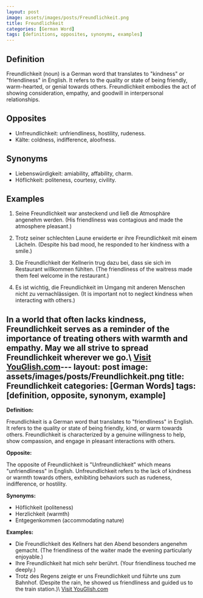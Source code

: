 ```yaml
---
layout: post
image: assets/images/posts/Freundlichkeit.png
title: Freundlichkeit
categories: [German Word]
tags: [definitions, opposites, synonyms, examples]
---
```


## Definition
Freundlichkeit (noun) is a German word that translates to "kindness" or "friendliness" in English. It refers to the quality or state of being friendly, warm-hearted, or genial towards others. Freundlichkeit embodies the act of showing consideration, empathy, and goodwill in interpersonal relationships.

## Opposites
- Unfreundlichkeit: unfriendliness, hostility, rudeness.
- Kälte: coldness, indifference, aloofness.

## Synonyms
- Liebenswürdigkeit: amiability, affability, charm.
- Höflichkeit: politeness, courtesy, civility.

## Examples
1. Seine Freundlichkeit war ansteckend und ließ die Atmosphäre angenehm werden.
   (His friendliness was contagious and made the atmosphere pleasant.)

2. Trotz seiner schlechten Laune erwiderte er ihre Freundlichkeit mit einem Lächeln.
   (Despite his bad mood, he responded to her kindness with a smile.)

3. Die Freundlichkeit der Kellnerin trug dazu bei, dass sie sich im Restaurant willkommen fühlten.
   (The friendliness of the waitress made them feel welcome in the restaurant.)

4. Es ist wichtig, die Freundlichkeit im Umgang mit anderen Menschen nicht zu vernachlässigen.
   (It is important not to neglect kindness when interacting with others.)

In a world that often lacks kindness, Freundlichkeit serves as a reminder of the importance of treating others with warmth and empathy. May we all strive to spread Freundlichkeit wherever we go.\ <a id="yg-widget-0" class="youglish-widget" data-query="Freundlichkeit" data-lang="german" data-components="8412" data-auto-start="0" data-bkg-color="theme_light" data-title="How%20to%20pronounce%20Freundlichkeit%20in%20German"  rel="nofollow" href="https://youglish.com">Visit YouGlish.com</a><script async src="https://youglish.com/public/emb/widget.js" charset="utf-8"></script>---
layout: post
image: assets/images/posts/Freundlichkeit.png
title: Freundlichkeit
categories: [German Words]
tags: [definition, opposite, synonym, example]
---

**Definition:**

Freundlichkeit is a German word that translates to "friendliness" in English. It refers to the quality or state of being friendly, kind, or warm towards others. Freundlichkeit is characterized by a genuine willingness to help, show compassion, and engage in pleasant interactions with others.

**Opposite:**

The opposite of Freundlichkeit is "Unfreundlichkeit" which means "unfriendliness" in English. Unfreundlichkeit refers to the lack of kindness or warmth towards others, exhibiting behaviors such as rudeness, indifference, or hostility.

**Synonyms:**

- Höflichkeit (politeness)
- Herzlichkeit (warmth)
- Entgegenkommen (accommodating nature)

**Examples:**

- Die Freundlichkeit des Kellners hat den Abend besonders angenehm gemacht. (The friendliness of the waiter made the evening particularly enjoyable.)
- Ihre Freundlichkeit hat mich sehr berührt. (Your friendliness touched me deeply.)
- Trotz des Regens zeigte er uns Freundlichkeit und führte uns zum Bahnhof. (Despite the rain, he showed us friendliness and guided us to the train station.)\ <a id="yg-widget-0" class="youglish-widget" data-query="Freundlichkeit" data-lang="german" data-components="8412" data-auto-start="0" data-bkg-color="theme_light" data-title="How%20to%20pronounce%20Freundlichkeit%20in%20German"  rel="nofollow" href="https://youglish.com">Visit YouGlish.com</a><script async src="https://youglish.com/public/emb/widget.js" charset="utf-8"></script>